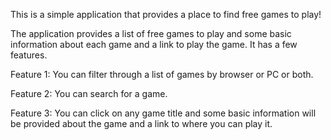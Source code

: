 This is a simple application that provides a place to find free games to play!

The application provides a list of free games to play and some basic information about each game and a link to play the game. It has a few features. 

Feature 1: You can filter through a list of games by browser or PC or both.

Feature 2: You can search for a game. 

Feature 3: You can click on any game title and some basic information will be provided about the game and a link to where you can play it. 